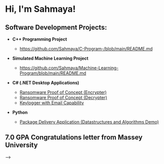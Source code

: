 <h1>Hi, I'm Sahmaya! 

<h2> Software Development Projects:</h2>

- <b>C++ Programming Project</b>
  - https://github.com/Sahmaya/C-Program-/blob/main/README.md
    
- <b>Simulated Machine Learning Project</b>
  - https://github.com/Sahmaya/Machine-Learning-Program/blob/main/README.md
  
- <b>C# (.NET Desktop Applications)</b>
  - [Ransomware Proof of Concept (Encrypter)](https://github.com/joshmadakor1/EncrypterPOC)
  - [Ransomware Proof of Concept (Decrypter)](https://github.com/joshmadakor1/DecrypterPOC)
  - [Keylogger with Email Capability](https://github.com/joshmadakor1/Key-Logger-With-Email)
    
- <b>Python</b>
  - [Package Delivery Application (Datastructures and Algorithms Demo)](https://github.com/joshmadakor1/Package-Delivery-Pathfinding-Algorithm)

<h2> 7.0 GPA Congratulations letter from Massey University</h2>

-->
